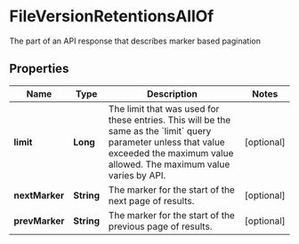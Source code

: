 

# FileVersionRetentionsAllOf

The part of an API response that describes marker based pagination

## Properties

| Name | Type | Description | Notes |
|------------ | ------------- | ------------- | -------------|
|**limit** | **Long** | The limit that was used for these entries. This will be the same as the &#x60;limit&#x60; query parameter unless that value exceeded the maximum value allowed. The maximum value varies by API. |  [optional] |
|**nextMarker** | **String** | The marker for the start of the next page of results. |  [optional] |
|**prevMarker** | **String** | The marker for the start of the previous page of results. |  [optional] |



